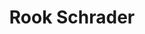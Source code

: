 ---
# Display name
title: Rook Schrader

# Full name (for SEO)
first_name: Rook
last_name: Schrader

# Username (this should match the folder name)
authors:
  - rook-scharder

# Is this the primary user of the site?
superuser: false

# Don't change this.
user_groups:
  - Research Assistants

# Role/position
role: Undergraduate Research Assistant

# Organizations/Affiliations
organizations:
  - name: University of North Carolina, Chapel Hill
    url: ''

#interests:
#  - Immigration and Education Policy
#  - Perception of Women in Economics
#  - Health Disparities in Population Health


# Short bio (displayed in user profile at end of posts)
#bio: Lisette Deloya Jaimes is a senior at the University of North Carolina-Chapel Hill. She is majoring in Public Policy with a minor in Health and Society.

#education:
#  courses:
#    - course: B.A., Public Policy\Health and Society Minor
#      institution: University of North Carolina, Chapel Hill
#      year: 2024 (expected)

interests:
- Social justice & protest movements
- Gender and sexuality studies
- Social stratification


# Short bio (displayed in user profile at end of posts)
bio: Rook Schrader is an undergraduate sophomore at UNC Chapel Hill. He is studying Sociology and Anthropology, with a minor in French. 


education:
 courses:
   - course: B.A., Sociology, Anthropology, French Minor.
     institution: University of North Carolina, Chapel Hill
     year: 2026 (expected)


social:
 - icon: envelope
   icon_pack: fas
   link: 'mailto:skathean@unc.edu'

# Social/Academic Networking
# For available icons, see: https://wowchemy.com/docs/getting-started/page-builder/#icons
#   For an email link, use "fas" icon pack, "envelope" icon, and a link in the
#   form "mailto:your-email@example.com" or "#contact" for contact widget.
#social:
#  - icon: envelope
#    icon_pack: fas
#    link: 'mailto:'
---
